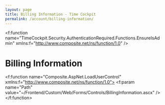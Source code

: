 ```yaml
---
layout: page
title: Billing Information - Time Cockpit
permalink: /account/billing-information/
---
```


<f:function name="TimeCockpit.Security.AuthenticationRequired.Functions.EnsureIsAdmin" xmlns:f="http://www.composite.net/ns/function/1.0" /><h1 xmlns="http://www.w3.org/1999/xhtml">Billing Information</h1><f:function name="Composite.AspNet.LoadUserControl" xmlns:f="http://www.composite.net/ns/function/1.0">
  <f:param name="Path" value="~/Frontend/Custom/Web/Forms/Controls/BillingInformation.ascx" />
</f:function>